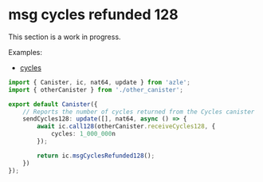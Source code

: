 # msg cycles refunded 128

This section is a work in progress.

Examples:

-   [cycles](https://github.com/demergent-labs/azle/tree/main/examples/cycles)

```typescript
import { Canister, ic, nat64, update } from 'azle';
import { otherCanister } from './other_canister';

export default Canister({
    // Reports the number of cycles returned from the Cycles canister
    sendCycles128: update([], nat64, async () => {
        await ic.call128(otherCanister.receiveCycles128, {
            cycles: 1_000_000n
        });

        return ic.msgCyclesRefunded128();
    })
});
```
